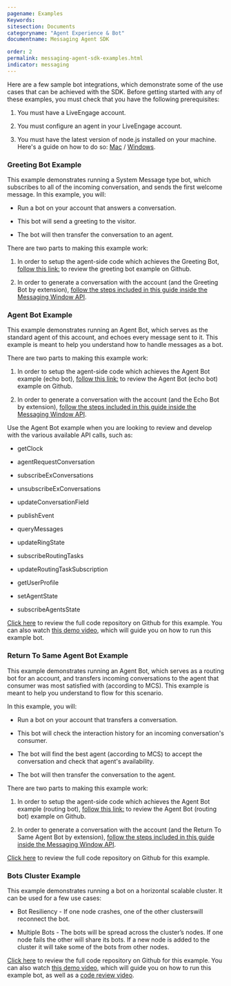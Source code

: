 ```yaml
---
pagename: Examples
Keywords:
sitesection: Documents
categoryname: "Agent Experience & Bot"
documentname: Messaging Agent SDK

order: 2
permalink: messaging-agent-sdk-examples.html
indicator: messaging
---
```


Here are a few sample bot integrations, which demonstrate some of the use cases that can be achieved with the SDK. Before getting started with any of these examples, you must check that you have the following prerequisites:

1. You must have a LiveEngage account.

2. You must configure an agent in your LiveEngage account.

3. You must have the latest version of node.js installed on your machine. Here's a guide on how to do so: [Mac](http://blog.teamtreehouse.com/install-node-js-npm-mac) / [Windows](http://blog.teamtreehouse.com/install-node-js-npm-windows).

### Greeting Bot Example

This example demonstrates running a System Message type bot, which subscribes to all of the incoming conversation, and sends the first welcome message. In this example, you will:

* Run a bot on your account that answers a conversation.

* This bot will send a greeting to the visitor.

* The bot will then transfer the conversation to an agent.

There are two parts to making this example work:

1. In order to setup the agent-side code which achieves the Greeting Bot, [follow this link:](https://github.com/LivePersonInc/node-agent-sdk#running-the-sample-app) to review the greeting bot example on Github.

2. In order to generate a conversation with the account (and the Greeting Bot by extension), [follow the steps included in this guide inside the Messaging Window API](consumer-int-js-sample.html).

### Agent Bot Example

This example demonstrates running an Agent Bot, which serves as the standard agent of this account, and echoes every message sent to it. This example is meant to help you understand how to handle messages as a bot.

There are two parts to making this example work:

1. In order to setup the agent-side code which achieves the Agent Bot example (echo bot), [follow this link:](https://github.com/LivePersonInc/node-agent-sdk#running-the-sample-app) to review the Agent Bot (echo bot) example on Github.

2. In order to generate a conversation with the account (and the Echo Bot by extension), [follow the steps included in this guide inside the Messaging Window API](consumer-int-js-sample.html).

Use the Agent Bot example when you are looking to review and develop with the various available API calls, such as:

* getClock

* agentRequestConversation

* subscribeExConversations

* unsubscribeExConversations

* updateConversationField

* publishEvent

* queryMessages

* updateRingState

* subscribeRoutingTasks

* updateRoutingTaskSubscription

* getUserProfile

* setAgentState

* subscribeAgentsState

<div class="important"><a href="https://github.com/LivePersonInc/node-agent-sdk/tree/master/examples/agent-bot">Click here</a> to review the full code repository on Github for this example. You can also watch <a href="https://www.youtube.com/embed/7PVj6nhjG5o">this demo video</a>, which will guide you on how to run this example bot.</div>


### Return To Same Agent Bot Example

This example demonstrates running an Agent Bot, which serves as a routing bot for an account, and transfers incoming conversations to the agent that consumer was most satisfied with (according to MCS). This example is meant to help you understand to flow for this scenario.

In this example, you will:

* Run a bot on your account that transfers a conversation.

* This bot will check the interaction history for an incoming conversation's consumer.

* The bot will find the best agent (according to MCS) to accept the conversation and check that agent's availability.

* The bot will then transfer the conversation to the agent.

There are two parts to making this example work:

1. In order to setup the agent-side code which achieves the Agent Bot example (routing bot), [follow this link:](https://github.com/LivePersonInc/node-agent-sdk/tree/master/examples#return-to-same-agent-bot) to review the Agent Bot (routing bot) example on Github.

2. In order to generate a conversation with the account (and the Return To Same Agent Bot by extension), [follow the steps included in this guide inside the Messaging Window API](consumer-int-js-sample.html).


<div class="important"><a href="https://github.com/LivePersonInc/node-agent-sdk/tree/master/examples/transfer2same-agent-bot">Click here</a> to review the full code repository on Github for this example.</div>


### Bots Cluster Example

This example demonstrates running a bot on a ​horizontal scalable cluster. It can be used for a few use cases:

* Bot Resiliency - If one node crashes, one ​of the other ​clusters ​will reconnect the bot.

* Multiple Bots - The bots will be spread across the cluster’s nodes. If one node fails the other will share its bots. If a new node is added to the cluster it will take some of the bots from other nodes.

<div class="important"><a href="https://github.com/LivePersonInc/node-agent-sdk/tree/master/examples/cluster">Click here</a> to review the full code repository on Github for this example. You can also watch <a href="https://www.youtube.com/embed/4FgZa87sDho">this demo video</a>, which will guide you on how to run this example bot, as well as a <a href="https://www.youtube.com/embed/QZiNzkWgPWk">code review video</a>.</div>
